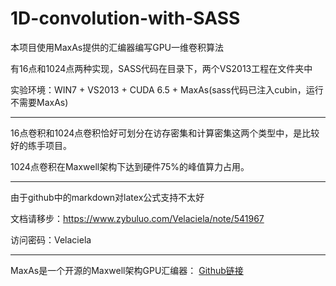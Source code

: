 # 1D-convolution-with-SASS

本项目使用MaxAs提供的汇编器编写GPU一维卷积算法

有16点和1024点两种实现，SASS代码在目录下，两个VS2013工程在文件夹中

实验环境：WIN7 + VS2013 + CUDA 6.5 + MaxAs(sass代码已注入cubin，运行不需要MaxAs)

---

16点卷积和1024点卷积恰好可划分在访存密集和计算密集这两个类型中，是比较好的练手项目。

1024点卷积在Maxwell架构下达到硬件75%的峰值算力占用。


---

由于github中的markdown对latex公式支持不太好

文档请移步：https://www.zybuluo.com/Velaciela/note/541967

访问密码：Velaciela

---


MaxAs是一个开源的Maxwell架构GPU汇编器： [Github链接][1]

  [1]: https://github.com/NervanaSystems/maxas
